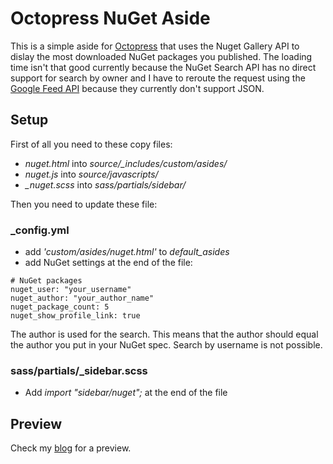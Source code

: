 # Octopress NuGet Aside

This is a simple aside for <a href="http://www.octopress.org">Octopress</a> that uses the Nuget Gallery API to dislay the most downloaded NuGet packages you published. The loading time isn't that good currently because the NuGet Search API has no direct support for search by owner and I have to reroute the request using the [Google Feed API](https://developers.google.com/feed/v1/) because they currently don't support JSON.

## Setup

First of all you need to these copy files:

* *nuget.html* into *source/_includes/custom/asides/*
* *nuget.js* into *source/javascripts/*
* *_nuget.scss* into *sass/partials/sidebar/*

Then you need to update these file:

### _config.yml

* add *'custom/asides/nuget.html'* to *default_asides*
* add NuGet settings at the end of the file:

```
# NuGet packages
nuget_user: "your_username"
nuget_author: "your_author_name"
nuget_package_count: 5
nuget_show_profile_link: true
```

The author is used for the search. This means that the author should equal the
author you put in your NuGet spec. Search by username is not possible.

### sass/partials/_sidebar.scss

* Add *import "sidebar/nuget";* at the end of the file

## Preview

Check my [blog](http://kmees.github.com) for a preview.
